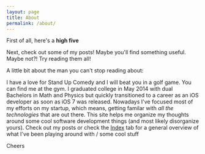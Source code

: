 ```yaml
---
layout: page
title: About
permalink: /about/
---
```


First of all, here's a **high five**

Next, check out some of my posts! Maybe you'll find something useful. Maybe not?! Try reading them all! 

A little bit about the man you can't stop reading about:

I have a love for Stand Up Comedy and I will beat you in a golf game. You can find me at the gym. I graduated college in May 2014 with dual Bachelors in Math and Physics but quickly transitioned to a career as an iOS developer as soon as iOS 7 was released. Nowadays I've focused most of my efforts on my startup, which means, getting familar with _all the technologies_ that are out there. This site helps me organize my thoughts around some cool software development things (and most likely disorganize yours). Check out my posts or check the [Index](http://itshenry.com/Index.html) tab for a general overview of what I've been playing around with / some cool stuff

Cheers
